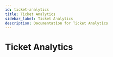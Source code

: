 ```yaml
---
id: ticket-analytics
title: Ticket Analytics
sidebar_label: Ticket Analytics
description: Documentation for Ticket Analytics
---
```


# Ticket Analytics
